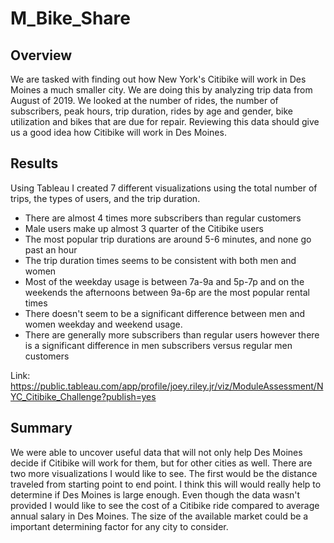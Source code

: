 # M_Bike_Share

## Overview

We are tasked with finding out how New York's Citibike will work in Des Moines a much smaller city. We are doing this by analyzing trip data from August of 2019. We looked at the number of rides, the number of subscribers, peak hours, trip duration, rides by age and gender, bike utilization and bikes that are due for repair. Reviewing this data should give us a good idea how Citibike will work in Des Moines.

## Results

Using Tableau I created 7 different visualizations using the total number of trips, the types of users, and the trip duration.

- There are almost 4 times more subscribers than regular customers
- Male users make up almost 3 quarter of the Citibike users
- The most popular trip durations are around 5-6 minutes, and none go past an hour
- The trip duration times seems to be consistent with both men and women
- Most of the weekday usage is between 7a-9a and 5p-7p and on the weekends the afternoons between 9a-6p are the most popular rental times
- There doesn't seem to be a significant difference between men and women weekday and weekend usage.
- There are generally more subscribers than regular users however there is a significant difference in men subscribers versus regular men customers

Link: https://public.tableau.com/app/profile/joey.riley.jr/viz/ModuleAssessment/NYC_Citibike_Challenge?publish=yes

## Summary

We were able to uncover useful data that will not only help Des Moines decide if Citibike will work for them, but for other cities as well. There are two more visualizations I would like to see. The first would be the distance traveled from starting point to end point. I think this will would really help to determine if Des Moines is large enough. Even though the data wasn't provided I would like to see the cost of a Citibike ride compared to average annual salary in Des Moines. The size of the available market could be a important determining factor for any city to consider.
